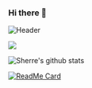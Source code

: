 ### Hi there 👋

<!--
**SherreAhlers/SherreAhlers** is a ✨ _special_ ✨ repository because its `README.md` (this file) appears on your GitHub profile.

Here are some ideas to get you started:

- 🔭 I’m currently working on ...
- 🌱 I’m currently learning ...
- 👯 I’m looking to collaborate on ...
- 🤔 I’m looking for help with ...
- 💬 Ask me about ...
- 📫 How to reach me: ...
- 😄 Pronouns: ...
- ⚡ Fun fact: ...
-->


![Header](https://i.imgur.com/erWvm5a.png "Header")


<img align="center" src="https://github-readme-stats.vercel.app/api/top-langs/?username=SherreAhlers&theme=<Languages>" />

![Sherre's github stats](https://github-readme-stats.vercel.app/api?username=SherreAhlers&hide=contribs,prs&show_icons=true&theme=radical)

[![ReadMe Card](https://github-readme-stats.vercel.app/api/pin/?username=SherreAhlers&repo=github-readme-stats)](https://github.com/SherreAhlers/github-readme-stats)